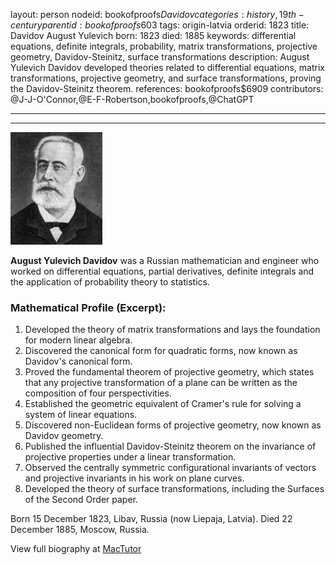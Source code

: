 layout: person
nodeid: bookofproofs$Davidov
categories: history,19th-century
parentid: bookofproofs$603
tags: origin-latvia
orderid: 1823
title: Davidov August Yulevich
born: 1823
died: 1885
keywords: differential equations, definite integrals, probability, matrix transformations, projective geometry, Davidov-Steinitz, surface transformations
description: August Yulevich Davidov developed theories related to differential equations, matrix transformations, projective geometry, and surface transformations, proving the Davidov-Steinitz theorem.
references: bookofproofs$6909
contributors: @J-J-O'Connor,@E-F-Robertson,bookofproofs,@ChatGPT

---



---

![Davidov.jpg](https://github.com/bookofproofs/bookofproofs.github.io/blob/main/_sources/_assets/images/portraits/Davidov.jpg?raw=true)

**August Yulevich Davidov** was a Russian mathematician and engineer who worked on differential equations, partial derivatives, definite integrals and the application of probability theory to statistics.

### Mathematical Profile (Excerpt):
1. Developed the theory of matrix transformations and lays the foundation for modern linear algebra.
2. Discovered the canonical form for quadratic forms, now known as Davidov's canonical form.
3. Proved the fundamental theorem of projective geometry, which states that any projective transformation of a plane can be written as the composition of four perspectivities.
4. Established the geometric equivalent of Cramer's rule for solving a system of linear equations.
5. Discovered non-Euclidean forms of projective geometry, now known as Davidov geometry.
6. Published the influential Davidov-Steinitz theorem on the invariance of projective properties under a linear transformation. 
7. Observed the centrally symmetric configurational invariants of vectors and projective invariants in his work on plane curves. 
8. Developed the theory of surface transformations, including the Surfaces of the Second Order paper.

Born 15 December 1823, Libav, Russia (now Liepaja, Latvia). Died 22 December 1885, Moscow, Russia.

View full biography at [MacTutor](https://mathshistory.st-andrews.ac.uk/Biographies/Davidov/)
